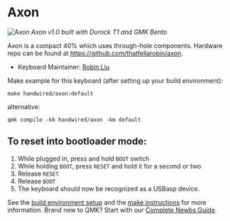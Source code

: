 # Axon

![Axon](https://i.imgur.com/VRVv9i9.jpeg)
*Axon v1.0 built with Durock T1 and GMK Bento*

Axon is a compact 40% which uses through-hole components. Hardware repo can be found at https://github.com/thatfellarobin/axon.

* Keyboard Maintainer: [Robin Liu](https://github.com/thatfellarobin)

Make example for this keyboard (after setting up your build environment):

`make handwired/axon:default`

alternative:

`qmk compile -kb handwired/axon -km default`

## To reset into bootloader mode:

1. While plugged in, press and hold `BOOT` switch
2. While holding `BOOT`, press `RESET` and hold it for a second or two
3. Release `RESET`
4. Release `BOOT`
5. The keyboard should now be recognized as a USBasp device.

See the [build environment setup](https://docs.qmk.fm/#/getting_started_build_tools) and the [make instructions](https://docs.qmk.fm/#/getting_started_make_guide) for more information. Brand new to QMK? Start with our [Complete Newbs Guide](https://docs.qmk.fm/#/newbs).
